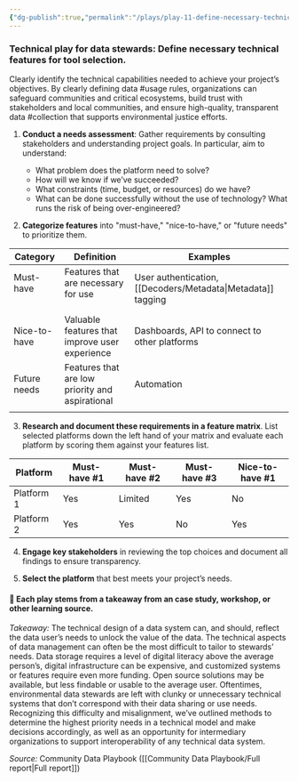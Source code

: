 ```yaml
---
{"dg-publish":true,"permalink":"/plays/play-11-define-necessary-technical-features-review-platforms-assess-against-required-features-and-the-risks-for-technical-overuse/","tags":["usage","collection","capacity"]}
---
```


### **Technical play for data stewards: Define necessary technical features for tool selection.**
Clearly identify the technical capabilities needed to achieve your project’s objectives. By clearly defining data #usage rules, organizations can safeguard communities and critical ecosystems, build trust with stakeholders and local communities, and ensure high-quality, transparent data #collection that supports environmental justice efforts.

1. **Conduct a needs assessment**: Gather requirements by consulting stakeholders and understanding project goals. In particular, aim to understand:
	- What problem does the platform need to solve?
	- How will we know if we’ve succeeded?
	- What constraints (time, budget, or resources) do we have?
	- What can be done successfully without the use of technology? What runs the risk of being over-engineered?

2. **Categorize features** into "must-have," "nice-to-have," or "future needs" to prioritize them.

| Category          | Definition                                         | Examples                                          |
| ----------------- | -------------------------------------------------- | ------------------------------------------------- |
| Must-have<br><br> | Features that are necessary for use<br><br>        | User authentication, [[Decoders/Metadata\|Metadata]] tagging         |
| Nice-to-have      | Valuable features that improve user experience<br> | Dashboards, API to connect to other platforms<br> |
| Future needs      | Features that are low priority and aspirational    | Automation                                        |
|                   |                                                    |                                                   |

3. **Research and document these requirements in a feature matrix**. List selected platforms down the left hand of your matrix and evaluate each platform by scoring them against your features list.

| Platform   | Must-have #1 | Must-have #2 | Must-have #3 | Nice-to-have #1 |
| ---------- | ------------ | ------------ | ------------ | --------------- |
| Platform 1 | Yes          | Limited      | Yes          | No              |
| Platform 2 | Yes          | Yes          | No           | Yes             |

4. **Engage key stakeholders** in reviewing the top choices and document all findings to ensure transparency.

5. **Select the platform** that best meets your project’s needs.





#### 🌱 Each play stems from a takeaway from an case study, workshop, or other learning source. 

*Takeaway:* The technical design of a data system can, and should, reflect the data user’s needs to unlock the value of the data. 
The technical aspects of data management can often be the most difficult to tailor to stewards’ needs. Data storage requires a level of digital literacy above the average person’s, digital infrastructure can be expensive, and customized systems or features require even more funding. Open source solutions may be available, but less findable or usable to the average user. Oftentimes, environmental data stewards are left with clunky or unnecessary technical systems that don’t correspond with their data sharing or use needs. Recognizing this difficulty and misalignment, we’ve outlined methods to determine the highest priority needs in a technical model and make decisions accordingly, as well as an opportunity for intermediary organizations to support interoperability of any technical data system.

*Source:* Community Data Playbook ([[Community Data Playbook/Full report\|Full report]])